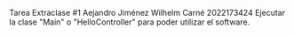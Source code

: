 Tarea Extraclase #1
Aejandro Jiménez Wilhelm
Carné 2022173424
Ejecutar la clase "Main" o "HelloController" para poder utilizar el software.
